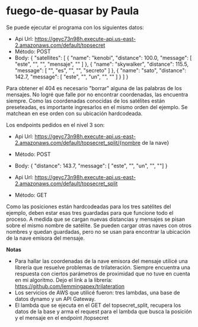 # fuego-de-quasar by Paula

Se puede ejecutar el programa con los siguientes datos: 

* Api Url:  https://geyc73n98h.execute-api.us-east-2.amazonaws.com/default/topsecret
* Método: POST
* Body:
{
  "satellites": [
    {
      "name": "kenobi",
      "distance": 100.0,
      "message": [ "este", "", "", "mensaje", "" ]
    },
    {
      "name": "skywalker",
      "distance": 115.5,
      "message": [ "", "es", "", "", "secreto" ]
    },
    {
      "name": "sato",
      "distance": 142.7,
      "message": [ "este", "", "un", "", "" ]
    }
  ]
}

Para obtener el 404 es necesario "borrar" alguna de las palabras de los mensajes. No logré que falle por no encontrar coordenadas, las encuentra siempre.
Como las coordenadas conocidas de los satélites están preseteadas, es importante ingresarlos en el mismo orden del ejemplo. Se matchean en ese orden con su ubicación hardcodeada.

Los endpoints pedidos en el nivel 3 son: 
* Api Url: https://geyc73n98h.execute-api.us-east-2.amazonaws.com/default/topsecret_split/{nombre de la nave}
* Método: POST
* Body: 
{
    "distance": 143.7,
    "message": [ "este", "", "un", "", ""]
}

* Api Url: https://geyc73n98h.execute-api.us-east-2.amazonaws.com/default/topsecret_split
* Método: GET

Como las posiciones están hardcodeadas para los tres satélites del ejemplo, deben estar esas tres guardadas para que funcione todo el proceso. A medida que se cargan nuevas distancias y mensajes se pisan sobre el mismo nombre de satélite. Se pueden cargar otras naves con otros nombres y quedan guardadas, pero no se usan para encontrar la ubicación de la nave emisora del mensaje.

<b>Notas</b>
* Para hallar las coordenadas de la nave emisora del mensaje utilicé una librería que resuelve problemas de trilateración. Siempre encuentra una respuesta con ciertos parámetros de proximidad que no tuve en cuenta en mi algoritmo. Dejo el link a la librería: https://github.com/lemmingapex/trilateration
* Los servicios de AWS que utilicé fueron: tres lambdas, una base de datos dynamo y un API Gateway.
* El lambda que se ejecuta en el GET del topsecret_split, recupera los datos de la base y arma el request para el lambda que busca la posición y el mensaje en el endpoint /topsecret
